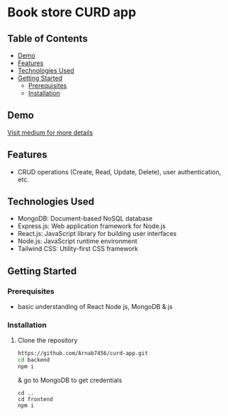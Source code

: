 # Book store CURD app

## Table of Contents

- [Demo](#demo)
- [Features](#features)
- [Technologies Used](#technologies-used)
- [Getting Started](#getting-started)
  - [Prerequisites](#prerequisites)
  - [Installation](#installation)

## Demo

[Visit medium for more details ](https://medium.com/@arnabdas2753)


## Features

- CRUD operations (Create, Read, Update, Delete), user authentication, etc.

## Technologies Used

- MongoDB: Document-based NoSQL database
- Express.js: Web application framework for Node.js
- React.js: JavaScript library for building user interfaces
- Node.js: JavaScript runtime environment
- Tailwind CSS: Utility-first CSS framework

## Getting Started
  
### Prerequisites

- basic understanding of React Node js, MongoDB & js 

### Installation

1. Clone the repository
   ```sh
   https://github.com/Arnab7456/curd-app.git
   cd backend
   npm i
   ```
   & go to MongoDB to get credentials
   ```
   cd ..
   cd frontend
   npm i
   ```
